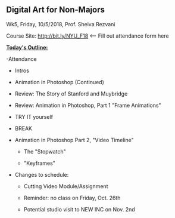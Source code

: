 ## Digital Art for Non-Majors

Wk5, Friday, 10/5/2018, Prof. Sheiva Rezvani

Course Site: http://bit.ly/NYU_F18 <-- Fill out attendance form here



**<u>Today's Outline:</u>**

-Attendance
- Intros

- Animation in Photoshop (Continued)

- Review: The Story of Stanford and Muybridge

- Review: Animation in Photoshop, Part 1 "Frame Animations"

- TRY IT yourself

- BREAK

- Animation in Photoshop Part 2, "Video Timeline"
  
  - The "Stopwatch"
  
  - "Keyframes"

- Changes to schedule: 
  
  - Cutting Video Module/Assignment
  
  - Reminder: no class on Friday, Oct. 26th
  
  - Potential studio visit to NEW INC on Nov. 2nd
